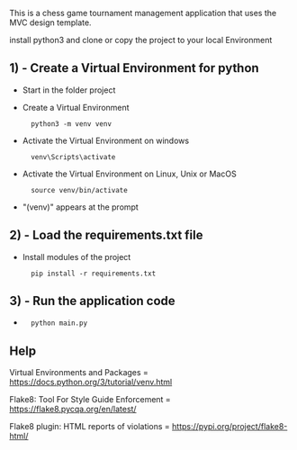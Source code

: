 This is a chess game tournament management application that uses the MVC design template.


install python3 and clone or copy the project to your local Environment


## 1) - Create a Virtual Environment for python

- Start in the folder project

- Create a Virtual Environment

        python3 -m venv venv

- Activate the Virtual Environment on windows

        venv\Scripts\activate

- Activate the Virtual Environment on Linux, Unix or MacOS

        source venv/bin/activate

- "(venv)" appears at the prompt


## 2) - Load the requirements.txt file

- Install modules of the project

        pip install -r requirements.txt


## 3) - Run the application code

-
        python main.py



## Help

Virtual Environments and Packages               = https://docs.python.org/3/tutorial/venv.html

Flake8: Tool For Style Guide Enforcement        = https://flake8.pycqa.org/en/latest/

Flake8 plugin: HTML reports of violations       = https://pypi.org/project/flake8-html/


